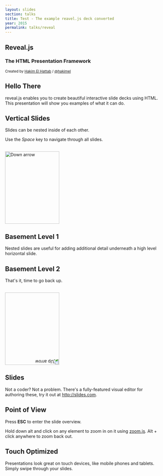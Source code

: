 ```yaml
---
layout: slides
section: talks
title: Test - The example reavel.js deck converted
year: 2015
permalink: talks/reveal
---
```

<section>
	<h1>Reveal.js</h1>
	<h3>The HTML Presentation Framework</h3>
	<p>
		<small>Created by <a href="http://hakim.se">Hakim El Hattab</a> / <a href="http://twitter.com/hakimel">@hakimel</a></small>
	</p>
</section>

<section>
	<h2>Hello There</h2>
	<p>
		reveal.js enables you to create beautiful interactive slide decks using HTML. This presentation will show you examples of what it can do.
	</p>
</section>

<!-- Example of nested vertical slides -->
<section>
	<section>
		<h2>Vertical Slides</h2>
		<p>Slides can be nested inside of each other.</p>
		<p>Use the <em>Space</em> key to navigate through all slides.</p>
		<br>
		<a href="#" class="navigate-down">
			<img width="178" height="238" data-src="https://s3.amazonaws.com/hakim-static/reveal-js/arrow.png" alt="Down arrow">
		</a>
	</section>
	<section>
		<h2>Basement Level 1</h2>
		<p>Nested slides are useful for adding additional detail underneath a high level horizontal slide.</p>
	</section>
	<section>
		<h2>Basement Level 2</h2>
		<p>That's it, time to go back up.</p>
		<br>
		<a href="#/2">
			<img width="178" height="238" data-src="https://s3.amazonaws.com/hakim-static/reveal-js/arrow.png" alt="Up arrow" style="-webkit-transform: rotate(180deg);">
		</a>
	</section>
</section>

<section>
	<h2>Slides</h2>
	<p>
		Not a coder? Not a problem. There's a fully-featured visual editor for authoring these, try it out at <a href="http://slides.com" target="_blank">http://slides.com</a>.
	</p>
</section>

<section>
	<h2>Point of View</h2>
	<p>
		Press <strong>ESC</strong> to enter the slide overview.
	</p>
	<p>
		Hold down alt and click on any element to zoom in on it using <a href="http://lab.hakim.se/zoom-js">zoom.js</a>. Alt + click anywhere to zoom back out.
	</p>
</section>

<section>
	<h2>Touch Optimized</h2>
	<p>
		Presentations look great on touch devices, like mobile phones and tablets. Simply swipe through your slides.
	</p>
</section>

<section data-markdown>
	<script type="text/template">
		## Markdown support

		Write content using inline or external Markdown.
		Instructions and more info available in the [readme](https://github.com/hakimel/reveal.js#markdown).

		```
		<section data-markdown>
		  ## Markdown support

		  Write content using inline or external Markdown.
		  Instructions and more info available in the [readme](https://github.com/hakimel/reveal.js#markdown).
		</section>
		```
	</script>
</section>

<section>
	<section id="fragments">
		<h2>Fragments</h2>
		<p>Hit the next arrow...</p>
		<p class="fragment">... to step through ...</p>
		<p><span class="fragment">... a</span> <span class="fragment">fragmented</span> <span class="fragment">slide.</span></p>

		<aside class="notes">
			This slide has fragments which are also stepped through in the notes window.
		</aside>
	</section>
	<section>
		<h2>Fragment Styles</h2>
		<p>There's different types of fragments, like:</p>
		<p class="fragment grow">grow</p>
		<p class="fragment shrink">shrink</p>
		<p class="fragment roll-in">roll-in</p>
		<p class="fragment fade-out">fade-out</p>
		<p class="fragment current-visible">current-visible</p>
		<p class="fragment highlight-red">highlight-red</p>
		<p class="fragment highlight-blue">highlight-blue</p>
	</section>
</section>

<section id="transitions">
	<h2>Transition Styles</h2>
	<p>
		You can select from different transitions, like: <br>
		<a href="?transition=none#/transitions">None</a> -
		<a href="?transition=fade#/transitions">Fade</a> -
		<a href="?transition=slide#/transitions">Slide</a> -
		<a href="?transition=convex#/transitions">Convex</a> -
		<a href="?transition=concave#/transitions">Concave</a> -
		<a href="?transition=zoom#/transitions">Zoom</a>
	</p>
</section>

<section id="themes">
	<h2>Themes</h2>
	<p>
		reveal.js comes with a few themes built in: <br>
		<!-- Hacks to swap themes after the page has loaded. Not flexible and only intended for the reveal.js demo deck. -->
		<a href="#" onclick="document.getElementById('theme').setAttribute('href','css/theme/black.css'); return false;">Black (default)</a> -
		<a href="#" onclick="document.getElementById('theme').setAttribute('href','css/theme/white.css'); return false;">White</a> -
		<a href="#" onclick="document.getElementById('theme').setAttribute('href','css/theme/league.css'); return false;">League</a> -
		<a href="#" onclick="document.getElementById('theme').setAttribute('href','css/theme/sky.css'); return false;">Sky</a> -
		<a href="#" onclick="document.getElementById('theme').setAttribute('href','css/theme/beige.css'); return false;">Beige</a> -
		<a href="#" onclick="document.getElementById('theme').setAttribute('href','css/theme/simple.css'); return false;">Simple</a> <br>
		<a href="#" onclick="document.getElementById('theme').setAttribute('href','css/theme/serif.css'); return false;">Serif</a> -
		<a href="#" onclick="document.getElementById('theme').setAttribute('href','css/theme/night.css'); return false;">Night</a> -
		<a href="#" onclick="document.getElementById('theme').setAttribute('href','css/theme/moon.css'); return false;">Moon</a> -
		<a href="#" onclick="document.getElementById('theme').setAttribute('href','css/theme/solarized.css'); return false;">Solarized</a>
	</p>
</section>

<section>
	<section data-background="#dddddd">
		<h2>Slide Backgrounds</h2>
		<p>
			Set <code>data-background="#dddddd"</code> on a slide to change the background color. All CSS color formats are supported.
		</p>
		<a href="#" class="navigate-down">
			<img width="178" height="238" data-src="https://s3.amazonaws.com/hakim-static/reveal-js/arrow.png" alt="Down arrow">
		</a>
	</section>
	<section data-background="https://s3.amazonaws.com/hakim-static/reveal-js/image-placeholder.png">
		<h2>Image Backgrounds</h2>
		<pre><code>&lt;section data-background="image.png"&gt;</code></pre>
	</section>
	<section data-background="https://s3.amazonaws.com/hakim-static/reveal-js/image-placeholder.png" data-background-repeat="repeat" data-background-size="100px">
		<h2>Tiled Backgrounds</h2>
		<pre><code style="word-wrap: break-word;">&lt;section data-background="image.png" data-background-repeat="repeat" data-background-size="100px"&gt;</code></pre>
	</section>
	<section data-background-video="https://s3.amazonaws.com/static.slid.es/site/homepage/v1/homepage-video-editor.mp4,https://s3.amazonaws.com/static.slid.es/site/homepage/v1/homepage-video-editor.webm" data-background-color="#000000">
		<div style="background-color: rgba(0, 0, 0, 0.9); color: #fff; padding: 20px;">
			<h2>Video Backgrounds</h2>
			<pre><code style="word-wrap: break-word;">&lt;section data-background-video="video.mp4,video.webm"&gt;</code></pre>
		</div>
	</section>
</section>

<section data-transition="slide" data-background="#4d7e65" data-background-transition="zoom">
	<h2>Background Transitions</h2>
	<p>
		Different background transitions are available via the backgroundTransition option. This one's called "zoom".
	</p>
	<pre><code>Reveal.configure({ backgroundTransition: 'zoom' })</code></pre>
</section>

<section data-transition="slide" data-background="#b5533c" data-background-transition="zoom">
	<h2>Background Transitions</h2>
	<p>
		You can override background transitions per-slide.
	</p>
	<pre><code style="word-wrap: break-word;">&lt;section data-background-transition="zoom"&gt;</code></pre>
</section>

<section>
	<h2>Pretty Code</h2>
	<pre><code data-trim contenteditable>
function linkify( selector ) {
if( supports3DTransforms ) {

var nodes = document.querySelectorAll( selector );

for( var i = 0, len = nodes.length; i &lt; len; i++ ) {
var node = nodes[i];

if( !node.className ) {
node.className += ' roll';
}
}
}
}
	</code></pre>
	<p>Code syntax highlighting courtesy of <a href="http://softwaremaniacs.org/soft/highlight/en/description/">highlight.js</a>.</p>
</section>

<section>
	<h2>Marvelous List</h2>
	<ul>
		<li>No order here</li>
		<li>Or here</li>
		<li>Or here</li>
		<li>Or here</li>
	</ul>
</section>

<section>
	<h2>Fantastic Ordered List</h2>
	<ol>
		<li>One is smaller than...</li>
		<li>Two is smaller than...</li>
		<li>Three!</li>
	</ol>
</section>

<section>
	<h2>Tabular Tables</h2>
	<table>
		<thead>
			<tr>
				<th>Item</th>
				<th>Value</th>
				<th>Quantity</th>
			</tr>
		</thead>
		<tbody>
			<tr>
				<td>Apples</td>
				<td>$1</td>
				<td>7</td>
			<tr>
			<tr>
				<td>Lemonade</td>
				<td>$2</td>
				<td>18</td>
			<tr>
			<tr>
				<td>Bread</td>
				<td>$3</td>
				<td>2</td>
			<tr>
		</tbody>
	</table>
</section>

<section>
	<h2>Clever Quotes</h2>
	<p>
		These guys come in two forms, inline: <q cite="http://searchservervirtualization.techtarget.com/definition/Our-Favorite-Technology-Quotations">
		&ldquo;The nice thing about standards is that there are so many to choose from&rdquo;</q> and block:
	</p>
	<blockquote cite="http://searchservervirtualization.techtarget.com/definition/Our-Favorite-Technology-Quotations">
		&ldquo;For years there has been a theory that millions of monkeys typing at random on millions of typewriters would
		reproduce the entire works of Shakespeare. The Internet has proven this theory to be untrue.&rdquo;
	</blockquote>
</section>

<section>
	<h2>Intergalactic Interconnections</h2>
	<p>
		You can link between slides internally,
		<a href="#/2/3">like this</a>.
	</p>
</section>

<section>
	<h2>Speaker View</h2>
	<p>There's a <a href="https://github.com/hakimel/reveal.js#speaker-notes">speaker view</a>. It includes a timer, preview of the upcoming slide as well as your speaker notes.</p>
	<p>Press the <em>S</em> key to try it out.</p>

	<aside class="notes">
		Oh hey, these are some notes. They'll be hidden in your presentation, but you can see them if you open the speaker notes window (hit 's' on your keyboard).
	</aside>
</section>

<section>
	<h2>Export to PDF</h2>
	<p>Presentations can be <a href="https://github.com/hakimel/reveal.js#pdf-export">exported to PDF</a>, here's an example:</p>
</section>

<section>
	<h2>Global State</h2>
	<p>
		Set <code>data-state="something"</code> on a slide and <code>"something"</code>
		will be added as a class to the document element when the slide is open. This lets you
		apply broader style changes, like switching the page background.
	</p>
</section>

<section data-state="customevent">
	<h2>State Events</h2>
	<p>
		Additionally custom events can be triggered on a per slide basis by binding to the <code>data-state</code> name.
	</p>
	<pre><code class="javascript" data-trim contenteditable style="font-size: 18px;">
Reveal.addEventListener( 'customevent', function() {
console.log( '"customevent" has fired' );
} );
	</code></pre>
</section>

<section>
	<h2>Take a Moment</h2>
	<p>
		Press B or . on your keyboard to pause the presentation. This is helpful when you're on stage and want to take distracting slides off the screen.
	</p>
</section>

<section>
	<h2>Much more</h2>
	<ul>
		<li>Right-to-left support</li>
		<li><a href="https://github.com/hakimel/reveal.js#api">Extensive JavaScript API</a></li>
		<li><a href="https://github.com/hakimel/reveal.js#auto-sliding">Auto-progression</a></li>
		<li><a href="https://github.com/hakimel/reveal.js#parallax-background">Parallax backgrounds</a></li>
		<li><a href="https://github.com/hakimel/reveal.js#keyboard-bindings">Custom keyboard bindings</a></li>
	</ul>
</section>

<section style="text-align: left;">
	<h1>THE END</h1>
	<p>
		- <a href="http://slides.com">Try the online editor</a> <br>
		- <a href="https://github.com/hakimel/reveal.js">Source code &amp; documentation</a>
	</p>
</section>
